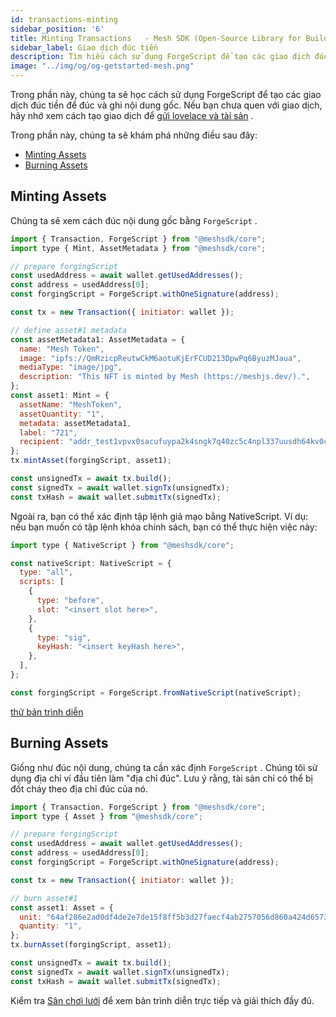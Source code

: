 ```yaml
---
id: transactions-minting
sidebar_position: '6'
title: Minting Transactions   - Mesh SDK (Open-Source Library for Building Web3 Apps on the Cardano Blockchain)
sidebar_label: Giao dịch đúc tiền
description: Tìm hiểu cách sử dụng ForgeScript để tạo các giao dịch đúc để đúc và ghi nội dung gốc.
image: "../img/og/og-getstarted-mesh.png"
---
```


Trong phần này, chúng ta sẽ học cách sử dụng ForgeScript để tạo các giao dịch đúc tiền để đúc và ghi nội dung gốc. Nếu bạn chưa quen với giao dịch, hãy nhớ xem cách tạo giao dịch để [gửi lovelace và tài sản](transactions-basic) .

Trong phần này, chúng ta sẽ khám phá những điều sau đây:

- [Minting Assets](#minting-assets)
- [Burning Assets](#burning-assets)

## Minting Assets

Chúng ta sẽ xem cách đúc nội dung gốc bằng `ForgeScript` .

```javascript
import { Transaction, ForgeScript } from "@meshsdk/core";
import type { Mint, AssetMetadata } from "@meshsdk/core";

// prepare forgingScript
const usedAddress = await wallet.getUsedAddresses();
const address = usedAddress[0];
const forgingScript = ForgeScript.withOneSignature(address);

const tx = new Transaction({ initiator: wallet });

// define asset#1 metadata
const assetMetadata1: AssetMetadata = {
  name: "Mesh Token",
  image: "ipfs://QmRzicpReutwCkM6aotuKjErFCUD213DpwPq6ByuzMJaua",
  mediaType: "image/jpg",
  description: "This NFT is minted by Mesh (https://meshjs.dev/).",
};
const asset1: Mint = {
  assetName: "MeshToken",
  assetQuantity: "1",
  metadata: assetMetadata1,
  label: "721",
  recipient: "addr_test1vpvx0sacufuypa2k4sngk7q40zc5c4npl337uusdh64kv0c7e4cxr",
};
tx.mintAsset(forgingScript, asset1);

const unsignedTx = await tx.build();
const signedTx = await wallet.signTx(unsignedTx);
const txHash = await wallet.submitTx(signedTx);
```

Ngoài ra, bạn có thể xác định tập lệnh giả mạo bằng NativeScript. Ví dụ: nếu bạn muốn có tập lệnh khóa chính sách, bạn có thể thực hiện việc này:

```javascript
import type { NativeScript } from "@meshsdk/core";

const nativeScript: NativeScript = {
  type: "all",
  scripts: [
    {
      type: "before",
      slot: "<insert slot here>",
    },
    {
      type: "sig",
      keyHash: "<insert keyHash here>",
    },
  ],
};

const forgingScript = ForgeScript.fromNativeScript(nativeScript);
```

[thử bản trình diễn](https://meshjs.dev/apis/transaction/minting#minting)

## Burning Assets

Giống như đúc nội dung, chúng ta cần xác định `ForgeScript` . Chúng tôi sử dụng địa chỉ ví đầu tiên làm "địa chỉ đúc". Lưu ý rằng, tài sản chỉ có thể bị đốt cháy theo địa chỉ đúc của nó.

```javascript
import { Transaction, ForgeScript } from "@meshsdk/core";
import type { Asset } from "@meshsdk/core";

// prepare forgingScript
const usedAddress = await wallet.getUsedAddresses();
const address = usedAddress[0];
const forgingScript = ForgeScript.withOneSignature(address);

const tx = new Transaction({ initiator: wallet });

// burn asset#1
const asset1: Asset = {
  unit: "64af286e2ad0df4de2e7de15f8ff5b3d27faecf4ab2757056d860a424d657368546f6b656e",
  quantity: "1",
};
tx.burnAsset(forgingScript, asset1);

const unsignedTx = await tx.build();
const signedTx = await wallet.signTx(unsignedTx);
const txHash = await wallet.submitTx(signedTx);
```

Kiểm tra [Sân chơi lưới](https://meshjs.dev/apis/transaction/minting) để xem bản trình diễn trực tiếp và giải thích đầy đủ.
